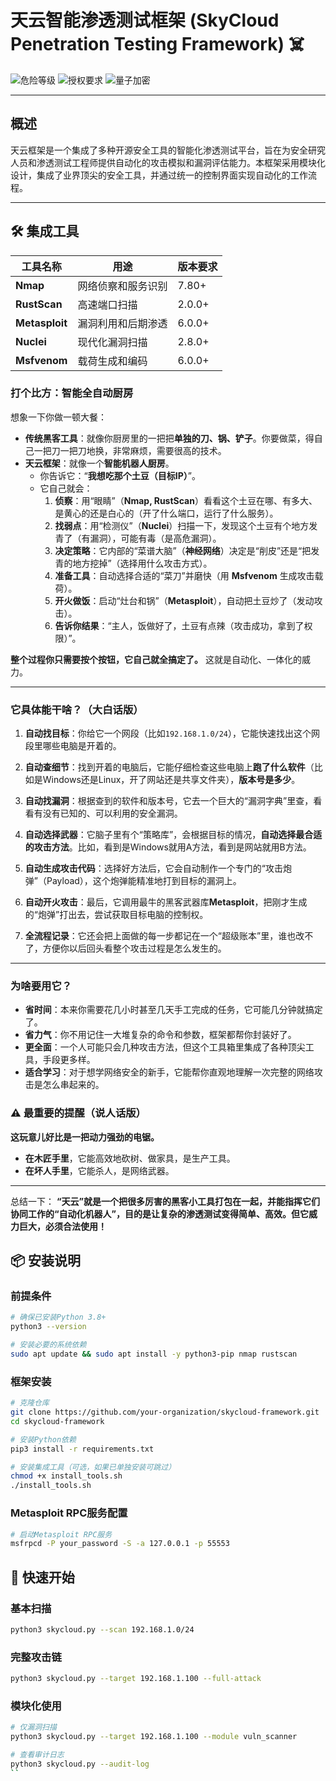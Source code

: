 # 天云智能渗透测试框架 (SkyCloud Penetration Testing Framework) ☠️

![危险等级](https://img.shields.io/badge/危险等级-毁灭级-black) 
![授权要求](https://img.shields.io/badge/授权要求-五角大楼级_许可-red) 
![量子加密](https://img.shields.io/badge/加密等级-量子不可破解-blueviolet)

---

## 概述

天云框架是一个集成了多种开源安全工具的智能化渗透测试平台，旨在为安全研究人员和渗透测试工程师提供自动化的攻击模拟和漏洞评估能力。本框架采用模块化设计，集成了业界顶尖的安全工具，并通过统一的控制界面实现自动化的工作流程。

---
## 🛠️ 集成工具

| 工具名称 | 用途 | 版本要求 |
|---------|------|---------|
| **Nmap** | 网络侦察和服务识别 | 7.80+ |
| **RustScan** | 高速端口扫描 | 2.0.0+ |
| **Metasploit** | 漏洞利用和后期渗透 | 6.0.0+ |
| **Nuclei** | 现代化漏洞扫描 | 2.8.0+ |
| **Msfvenom** | 载荷生成和编码 | 6.0.0+ |


### 打个比方：智能全自动厨房

想象一下你做一顿大餐：

*   **传统黑客工具**：就像你厨房里的一把把**单独的刀、锅、铲子**。你要做菜，得自己一把刀一把刀地换，非常麻烦，需要很高的技术。
*   **天云框架**：就像一个**智能机器人厨房**。
    *   你告诉它：“**我想吃那个土豆（目标IP）**”。
    *   它自己就会：
        1.  **侦察**：用“眼睛”（**Nmap, RustScan**）看看这个土豆在哪、有多大、是黄心的还是白心的（开了什么端口，运行了什么服务）。
        2.  **找弱点**：用“检测仪”（**Nuclei**）扫描一下，发现这个土豆有个地方发青了（有漏洞），可能有毒（是高危漏洞）。
        3.  **决定策略**：它内部的“菜谱大脑”（**神经网络**）决定是“削皮”还是“把发青的地方挖掉”（选择用什么攻击方式）。
        4.  **准备工具**：自动选择合适的“菜刀”并磨快（用 **Msfvenom** 生成攻击载荷）。
        5.  **开火做饭**：启动“灶台和锅”（**Metasploit**），自动把土豆炒了（发动攻击）。
        6.  **告诉你结果**：“主人，饭做好了，土豆有点辣（攻击成功，拿到了权限）”。

**整个过程你只需要按个按钮，它自己就全搞定了。** 这就是自动化、一体化的威力。

---

### 它具体能干啥？（大白话版）

1.  **自动找目标**：你给它一个网段（比如`192.168.1.0/24`），它能快速找出这个网段里哪些电脑是开着的。

2.  **自动查细节**：找到开着的电脑后，它能仔细检查这些电脑上**跑了什么软件**（比如是Windows还是Linux，开了网站还是共享文件夹），**版本号是多少**。

3.  **自动找漏洞**：根据查到的软件和版本号，它去一个巨大的“漏洞字典”里查，看看有没有已知的、可以利用的安全漏洞。

4.  **自动选择武器**：它脑子里有个“策略库”，会根据目标的情况，**自动选择最合适的攻击方法**。比如，看到是Windows就用A方法，看到是网站就用B方法。

5.  **自动生成攻击代码**：选择好方法后，它会自动制作一个专门的“攻击炮弹”（Payload），这个炮弹能精准地打到目标的漏洞上。

6.  **自动开火攻击**：最后，它调用最牛的黑客武器库**Metasploit**，把刚才生成的“炮弹”打出去，尝试获取目标电脑的控制权。

7.  **全流程记录**：它还会把上面做的每一步都记在一个“超级账本”里，谁也改不了，方便你以后回头看整个攻击过程是怎么发生的。

---

### 为啥要用它？

*   **省时间**：本来你需要花几小时甚至几天手工完成的任务，它可能几分钟就搞定了。
*   **省力气**：你不用记住一大堆复杂的命令和参数，框架都帮你封装好了。
*   **更全面**：一个人可能只会几种攻击方法，但这个工具箱里集成了各种顶尖工具，手段更多样。
*   **适合学习**：对于想学网络安全的新手，它能帮你直观地理解一次完整的网络攻击是怎么串起来的。

### ⚠️ 最重要的提醒（说人话版）

**这玩意儿好比是一把动力强劲的电锯。**

*   **在木匠手里**，它能高效地砍树、做家具，是生产工具。
*   **在坏人手里**，它能杀人，是网络武器。

---

总结一下：
**“天云”就是一个把很多厉害的黑客小工具打包在一起，并能指挥它们协同工作的“自动化机器人”，目的是让复杂的渗透测试变得简单、高效。但它威力巨大，必须合法使用！**


## 📦 安装说明

### 前提条件
```bash
# 确保已安装Python 3.8+
python3 --version

# 安装必要的系统依赖
sudo apt update && sudo apt install -y python3-pip nmap rustscan
```

### 框架安装
```bash
# 克隆仓库
git clone https://github.com/your-organization/skycloud-framework.git
cd skycloud-framework

# 安装Python依赖
pip3 install -r requirements.txt

# 安装集成工具（可选，如果已单独安装可跳过）
chmod +x install_tools.sh
./install_tools.sh
```

### Metasploit RPC服务配置
```bash
# 启动Metasploit RPC服务
msfrpcd -P your_password -S -a 127.0.0.1 -p 55553
```

## 🚀 快速开始

### 基本扫描
```bash
python3 skycloud.py --scan 192.168.1.0/24
```

### 完整攻击链
```bash
python3 skycloud.py --target 192.168.1.100 --full-attack
```

### 模块化使用
```bash
# 仅漏洞扫描
python3 skycloud.py --target 192.168.1.100 --module vuln_scanner

# 查看审计日志
python3 skycloud.py --audit-log
``

